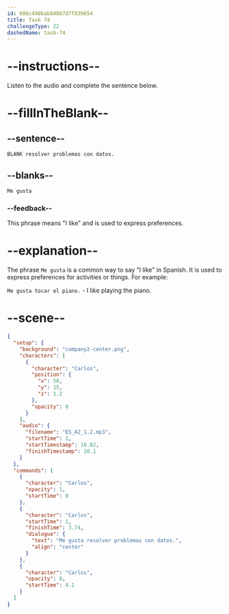 ```yaml
---
id: 686c490bab04067d7f039654
title: Task 74
challengeType: 22
dashedName: task-74
---
```


<!-- (Audio) Carlos: Me gusta resolver problemas con datos. -->

# --instructions--

Listen to the audio and complete the sentence below.

# --fillInTheBlank--

## --sentence--

`BLANK resolver problemas con datos.`

## --blanks--

`Me gusta`

### --feedback--

This phrase means "I like" and is used to express preferences.

# --explanation--

The phrase `Me gusta` is a common way to say "I like" in Spanish. It is used to express preferences for activities or things. For example:

`Me gusta tocar el piano.` - I like playing the piano.

# --scene--

```json
{
  "setup": {
    "background": "company2-center.png",
    "characters": [
      {
        "character": "Carlos",
        "position": {
          "x": 50,
          "y": 15,
          "z": 1.2
        },
        "opacity": 0
      }
    ],
    "audio": {
      "filename": "ES_A2_1.2.mp3",
      "startTime": 1,
      "startTimestamp": 16.82,
      "finishTimestamp": 20.1
    }
  },
  "commands": [
    {
      "character": "Carlos",
      "opacity": 1,
      "startTime": 0
    },
    {
      "character": "Carlos",
      "startTime": 1,
      "finishTime": 3.74,
      "dialogue": {
        "text": "Me gusta resolver problemas con datos.",
        "align": "center"
      }
    },
    {
      "character": "Carlos",
      "opacity": 0,
      "startTime": 4.1
    }
  ]
}
```
